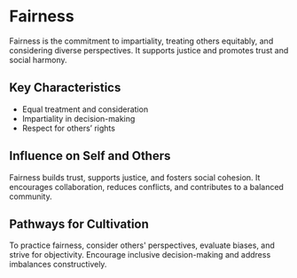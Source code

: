 # Fairness

Fairness is the commitment to impartiality, treating others equitably, and considering diverse perspectives. It supports justice and promotes trust and social harmony.

## Key Characteristics

- Equal treatment and consideration
- Impartiality in decision-making
- Respect for others’ rights

## Influence on Self and Others

Fairness builds trust, supports justice, and fosters social cohesion. It encourages collaboration, reduces conflicts, and contributes to a balanced community.

## Pathways for Cultivation

To practice fairness, consider others' perspectives, evaluate biases, and strive for objectivity. Encourage inclusive decision-making and address imbalances constructively.
